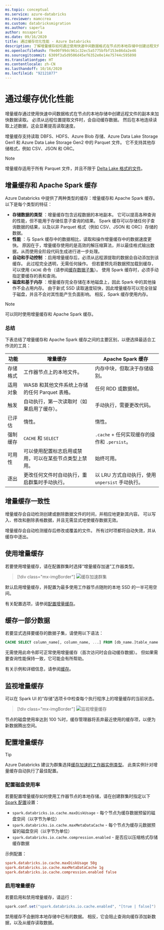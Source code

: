 ```yaml
---
ms.topic: conceptual
ms.service: azure-databricks
ms.reviewer: mamccrea
ms.custom: databricksmigration
ms.author: saperla
author: mssaperla
ms.date: 09/16/2020
title: 通过缓存优化性能 - Azure Databricks
description: 了解增量缓存如何通过使用快速中间数据格式在节点的本地存储中创建远程文件的副本来加快数据读取。
ms.openlocfilehash: f9e00f99dc961c32ec5a5775bfbf153e86da2e46
ms.sourcegitcommit: 6309f3a5d9506d45ef6352e0e14e75744c595898
ms.translationtype: HT
ms.contentlocale: zh-CN
ms.lasthandoff: 10/16/2020
ms.locfileid: "92121877"
---
```

# <a name="optimize-performance-with-caching"></a>通过缓存优化性能

增量缓存通过使用快速中间数据格式在节点的本地存储中创建远程文件的副本来加快数据读取。 必须从远程位置提取文件时，会自动缓存数据。 然后在本地连续读取上述数据，这会显著提高读取速度。

增量缓存支持读取 DBFS、HDFS、Azure Blob 存储、Azure Data Lake Storage Gen1 和 Azure Data Lake Storage Gen2 中的 Parquet 文件。 它不支持其他存储格式，例如 CSV、JSON 和 ORC。

> [!NOTE]
>
> 增量缓存适用于所有 Parquet 文件，并且不限于 [Delta Lake 格式的文件](../delta-faq.md)。

## <a name="delta-and-apache-spark-caching"></a><a id="delta-and-apache-spark-caching"> </a><a id="delta-and-rdd-cache-comparison"> </a>增量缓存和 Apache Spark 缓存

Azure Databricks 中提供了两种类型的缓存：增量缓存和 Apache Spark 缓存。 以下是每个类型的特征：

* **存储数据的类型** ：增量缓存包含远程数据的本地副本。 它可以提高各种查询的性能，但不能用于存储任意子查询的结果。 Spark 缓存可以存储任何子查询数据的结果，以及以非 Parquet 格式（例如 CSV、JSON 和 ORC）存储的数据。
* **性能** ：与 Spark 缓存中的数据相比，读取和操作增量缓存中的数据速度更快。 原因在于，增量缓存使用的是高效的解压缩算法，并以最佳格式输出数据，从而使用全阶段代码生成进行进一步处理。
* **自动和手动控制** ：启用增量缓存后，必须从远程源提取的数据会自动添加到该缓存。 此过程完全透明，无需任何操作。 但若要预先将数据预加载到缓存，可以使用 `CACHE` 命令（请参阅[缓存数据子集](#cache-a-subset-of-the-data)）。 使用 Spark 缓存时，必须手动指定要缓存的表和查询。
* **磁盘和基于内存** ：增量缓存完全存储在本地磁盘上，因此 Spark 中的其他操作不会占用内存。 由于新式 SSD 读取速度较快，因此增量缓存可以完全驻留于磁盘，并且不会对其性能产生负面影响。 相反，Spark 缓存使用内存。

> [!NOTE]
>
> 可以同时使用增量缓存和 Apache Spark 缓存。

### <a name="summary"></a>总结

下表总结了增量缓存和 Apache Spark 缓存之间的主要区别，以便选择最适合工作流的工具：

| 功能                           | 增量缓存                                                                          | Apache Spark 缓存                                             |
|-----------------------------------|--------------------------------------------------------------------------------------|----------------------------------------------------------------|
| 存储格式                         | 工作器节点上的本地文件。                                                        | 内存中块，但取决于存储级别。             |
| 适用对象                        | WASB 和其他文件系统上存储的任何 Parquet 表格。                             | 任何 RDD 或数据帧。                                          |
| 触发                         | 自动执行，第一次读取时（如果启用了缓存）。                              | 手动执行，需要更改代码。                               |
| 已评估                         | 惰性。                                                                              | 惰性。                                                        |
| 强制缓存                       | `CACHE` 和 `SELECT`                                                                 | `.cache` + 任何实现缓存的操作和 `.persist`。 |
| 可用性                      | 可以使用配置标志启用或禁用，可以在某些节点类型上禁用。 | 始终可用。                                              |
| 逐出                           | 更改任何文件时自动执行，重启群集时手动执行。                | 以 LRU 方式自动执行，使用 `unpersist` 手动执行。       |

## <a name="delta-cache-consistency"></a>增量缓存一致性

增量缓存会自动检测创建或删除数据文件的时间，并相应地更新其内容。 可以写入、修改和删除表格数据，并且无需显式地使缓存数据无效。

增量缓存会自动检测缓存后修改或覆盖的文件。 所有过时项都将自动失效，并从缓存中逐出。

## <a name="use-delta-caching"></a><a id="use-delta-caching"> </a><a id="worker-instance-type"> </a>使用增量缓存

若要使用增量缓存，请在配置群集时选择“增量缓存加速”工作器类型。

> [!div class="mx-imgBorder"]
> ![缓存加速群集](../../_static/images/delta/delta-cache-cluster-creation-azure.png)

默认启用增量缓存，并配置为最多使用工作器节点随附的本地 SSD 的一半可用空间。

有关配置选项，请参阅[配置增量缓存](#configure-cache)。

## <a name="cache-a-subset-of-the-data"></a>缓存一部分数据

若要显式选择要缓存的数据子集，请使用以下语法：

```sql
CACHE SELECT column_name[, column_name, ...] FROM [db_name.]table_name [ WHERE boolean_expression ]
```

无需使用此命令即可正常使用增量缓存（首次访问时会自动缓存数据）。 但如果需要查询性能保持一致，它可能会有所帮助。

有关示例和详细信息，请参阅[缓存](../../spark/latest/spark-sql/language-manual/cache-dbio.md)。

## <a name="monitor-the-delta-cache"></a>监视增量缓存

可以在 Spark UI 的“存储”选项卡中检查每个执行程序上的增量缓存的当前状态。

> [!div class="mx-imgBorder"]
> ![监视增量缓存](../../_static/images/delta/delta-cache-spark-ui-storage-tab.png)

节点的磁盘使用率达到 100 %时，缓存管理器将丢弃最近使用的缓存项，以便为新数据腾出空间。

## <a name="configure-the-delta-cache"></a><a id="configure-cache"> </a><a id="configure-the-delta-cache"> </a>配置增量缓存

> [!TIP]
>
> Azure Databricks 建议为群集选择[缓存加速的工作器实例类型](#worker-instance-type)。 此类实例针对增量缓存自动执行了最佳配置。

### <a name="configure-disk-usage"></a>配置磁盘使用率

若要配置增量缓存如何使用工作器节点的本地存储，请在创建群集时指定以下 [Spark 配置](../../clusters/configure.md#spark-config)设置：

* `spark.databricks.io.cache.maxDiskUsage` - 每个节点为缓存数据预留的磁盘空间（以字节为单位）
* `spark.databricks.io.cache.maxMetaDataCache` - 每个节点为缓存元数据预留的磁盘空间（以字节为单位）
* `spark.databricks.io.cache.compression.enabled` - 是否应以压缩格式存储缓存数据

示例配置：

```ini
spark.databricks.io.cache.maxDiskUsage 50g
spark.databricks.io.cache.maxMetaDataCache 1g
spark.databricks.io.cache.compression.enabled false
```

### <a name="enable-the-delta-cache"></a><a id="enable-disable"> </a><a id="enable-the-delta-cache"> </a>启用增量缓存

若要启用和禁用增量缓存，请运行：

```scala
spark.conf.set("spark.databricks.io.cache.enabled", "[true | false]")
```

禁用缓存不会删除本地存储中已有的数据。 相反，它会阻止查询向缓存添加新数据，以及从缓存读取数据。